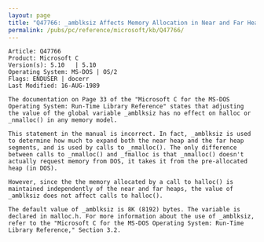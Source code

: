 ```yaml
---
layout: page
title: "Q47766: _amblksiz Affects Memory Allocation in Near and Far Heaps"
permalink: /pubs/pc/reference/microsoft/kb/Q47766/
---
```


	Article: Q47766
	Product: Microsoft C
	Version(s): 5.10   | 5.10
	Operating System: MS-DOS | OS/2
	Flags: ENDUSER | docerr
	Last Modified: 16-AUG-1989
	
	The documentation on Page 33 of the "Microsoft C for the MS-DOS
	Operating System: Run-Time Library Reference" states that adjusting
	the value of the global variable _amblksiz has no effect on halloc or
	_nmalloc() in any memory model.
	
	This statement in the manual is incorrect. In fact, _amblksiz is used
	to determine how much to expand both the near heap and the far heap
	segments, and is used by calls to _nmalloc(). The only difference
	between calls to _nmalloc() and _fmalloc is that _nmalloc() doesn't
	actually request memory from DOS, it takes it from the pre-allocated
	heap (in DOS).
	
	However, since the the memory allocated by a call to halloc() is
	maintained independently of the near and far heaps, the value of
	_amblksiz does not affect calls to halloc().
	
	The default value of _amblksiz is 8K (8192) bytes. The variable is
	declared in malloc.h. For more information about the use of _amblksiz,
	refer to the "Microsoft C for the MS-DOS Operating System: Run-Time
	Library Reference," Section 3.2.

